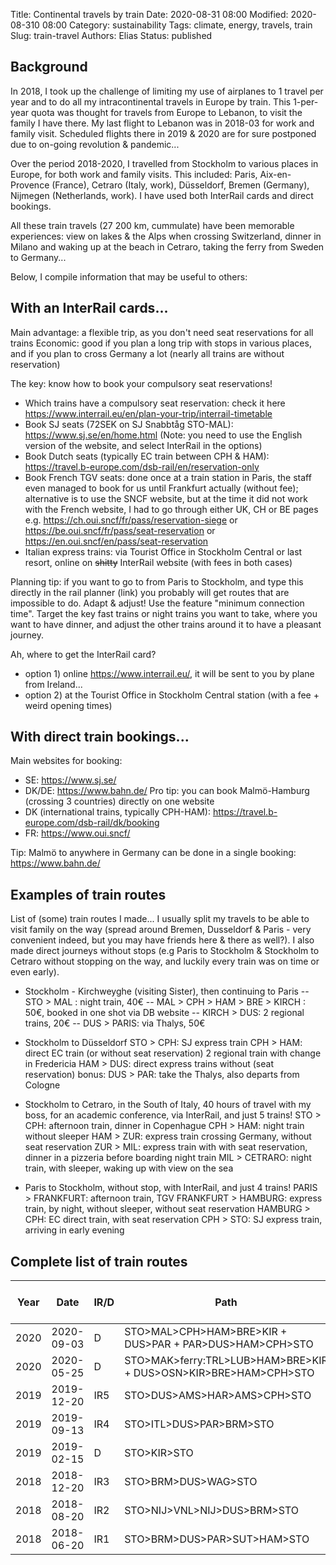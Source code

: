 Title: Continental travels by train
Date: 2020-08-31 08:00
Modified: 2020-08-310 08:00
Category: sustainability
Tags: climate, energy, travels, train
Slug: train-travel
Authors: Elias
Status: published

## Background
In 2018, I took up the challenge of limiting my use of airplanes to 1 travel per year and to do all my intracontinental travels in Europe by train. This 1-per-year quota was thought for travels from Europe to Lebanon, to visit the family I have there. My last flight to Lebanon was in 2018-03 for work and family visit. Scheduled flights there in 2019 & 2020 are for sure postponed due to on-going revolution & pandemic...

Over the period 2018-2020, I travelled from Stockholm to various places in Europe, for both work and family visits. This included: Paris, Aix-en-Provence (France), Cetraro (Italy, work), Düsseldorf, Bremen (Germany), Nijmegen (Netherlands, work). I have used both InterRail cards and direct bookings. 

All these train travels  (27 200 km, cummulate) have been memorable experiences: view on lakes & the Alps when crossing Switzerland, dinner in Milano and waking up at the beach in Cetraro, taking the ferry from Sweden to Germany... 

Below, I compile information that may be useful to others:


## With an InterRail cards... 

Main advantage: a flexible trip, as you don't need seat reservations for all trains
Economic: good if you plan a long trip with stops in various places, and if you plan to cross Germany a lot (nearly all trains are without reservation)

The key: know how to book your compulsory seat reservations!
- Which trains have a compulsory seat reservation: check it here https://www.interrail.eu/en/plan-your-trip/interrail-timetable 
- Book SJ seats (72SEK on SJ Snabbtåg STO-MAL): https://www.sj.se/en/home.html (Note: you need to use the English version of the website, and select InterRail in the options)
- Book Dutch seats (typically EC train between CPH & HAM): https://travel.b-europe.com/dsb-rail/en/reservation-only 
- Book French TGV seats: done once at a train station in Paris, the staff even managed to book for us until Frankfurt actually (without fee); alternative is to use the SNCF website, but at the time it did not work with the French website, I had to go through either UK, CH or BE pages e.g. https://ch.oui.sncf/fr/pass/reservation-siege or https://be.oui.sncf/fr/pass/seat-reservation or https://en.oui.sncf/en/pass/seat-reservation 
- Italian express trains: via Tourist Office in Stockholm Central or last resort, online on ~~shitty~~ InterRail website (with fees in both cases)

Planning tip: if you want to go to from Paris to Stockholm, and type this directly in the rail planner (link) you probably will get routes that are impossible to do. Adapt & adjust! Use the feature "minimum connection time". Target the key fast trains or night trains you want to take, where you want to have dinner, and adjust the other trains around it to have a pleasant journey.

Ah, where to get the InterRail card? 
- option 1) online https://www.interrail.eu/, it will be sent to you by plane from Ireland... 
- option 2) at the Tourist Office in Stockholm Central station (with a fee + weird opening times)

## With direct train bookings...

Main websites for booking:
- SE: https://www.sj.se/
- DK/DE: https://www.bahn.de/ Pro tip: you can book Malmö-Hamburg (crossing 3 countries) directly on one website
- DK (international trains, typically CPH-HAM): https://travel.b-europe.com/dsb-rail/dk/booking 
- FR: https://www.oui.sncf/

Tip: Malmö to anywhere in Germany can be done in a single booking: https://www.bahn.de/


## Examples of train routes

List of (some) train routes I made... I usually split my travels to be able to visit family on the way (spread around Bremen, Dusseldorf & Paris - very convenient indeed, but you may have friends here & there as well?). I also made direct journeys without stops (e.g Paris to Stockholm & Stockholm to Cetraro without stopping on the way, and luckily every train was on time or even early).

- Stockholm - Kirchweyghe (visiting Sister), then continuing to Paris
-- STO > MAL : night train, 40€
-- MAL > CPH > HAM > BRE > KIRCH : 50€, booked in one shot via DB website
-- KIRCH > DUS: 2 regional trains, 20€
-- DUS > PARIS: via Thalys, 50€

- Stockholm to Düsseldorf
STO > CPH: SJ express train
CPH > HAM: direct EC train (or without seat reservation) 2 regional train with change in Fredericia
HAM > DUS: direct express trains without (seat reservation)
bonus: DUS > PAR: take the Thalys, also departs from Cologne

- Stockholm to Cetraro, in the South of Italy, 40 hours of travel with my boss, for an academic conference, via InterRail, and just 5 trains!
STO > CPH: afternoon train, dinner in Copenhague
CPH > HAM: night train without sleeper
HAM > ZUR: express train crossing Germany, without seat reservation
ZUR > MIL: express train with with seat reservation, dinner in a pizzeria before boarding night train
MIL > CETRARO: night train, with sleeper, waking up with view on the sea


- Paris to Stockholm, without stop, with InterRail, and just 4 trains!
PARIS > FRANKFURT: afternoon train, TGV
FRANKFURT > HAMBURG: express train, by night, without sleeper, without seat reservation
HAMBURG > CPH: EC direct train, with seat reservation
CPH > STO: SJ express train, arriving in early evening


## Complete list of train routes

| Year | Date       | IR/D | Path                                                              | Distance (km) | Cummulative train travels (km) |
|------|------------|------|-------------------------------------------------------------------|---------------|--------------------------------|
| 2020 | 2020-09-03 | D    | STO>MAL>CPH>HAM>BRE>KIR + DUS>PAR + PAR>DUS>HAM>CPH>STO           | 3400          |          27 200                |
| 2020 | 2020-05-25 | D    | STO>MAK>ferry:TRL>LUB>HAM>BRE>KIR + DUS>OSN>KIR>BRE>HAM>CPH>STO   | 2500          |          23 800                |
| 2019 | 2019-12-20 | IR5  | STO>DUS>AMS>HAR>AMS>CPH>STO                                       | 3000          |          21 300                |
| 2019 | 2019-09-13 | IR4  | STO>ITL>DUS>PAR>BRM>STO                                           | 6700          |          18 300                |
| 2019 | 2019-02-15 | D    | STO>KIR>STO                                                       | 2000          |          11 600                |
| 2018 | 2018-12-20 | IR3  | STO>BRM>DUS>WAG>STO                                               | 2900          |            9 600               |
| 2018 | 2018-08-20 | IR2  | STO>NIJ>VNL>NIJ>DUS>BRM>STO                                       | 2900          |            6 700               |
| 2018 | 2018-06-20 | IR1  | STO>BRM>DUS>PAR>SUT>HAM>STO                                       | 3800          |            3 800               |

